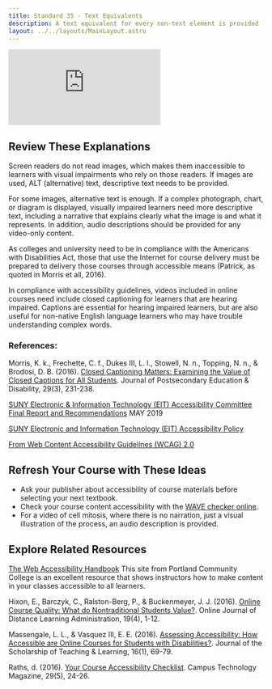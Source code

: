 ```yaml
---
title: Standard 35 - Text Equivalents
description: A text equivalent for every non-text element is provided (“alt” tags, captions, transcripts, etc.), and audio description is provided for video-only content.
layout: ../../layouts/MainLayout.astro
---
```

<iframe src="https://www.youtube.com/embed/mH65rxDOk9c" title="YouTube video player" frameborder="0" allow="accelerometer; autoplay; clipboard-write; encrypted-media; gyroscope; picture-in-picture" allowfullscreen></iframe>

## Review These Explanations

Screen readers do not read images, which makes them inaccessible to learners with visual impairments who rely on those readers. If images are used, ALT (alternative) text, descriptive text needs to be provided.

For some images, alternative text is enough. If a complex photograph, chart, or diagram is displayed, visually impaired learners need more descriptive text, including a narrative that explains clearly what the image is and what it represents. In addition, audio descriptions should be provided for any video-only content.

As colleges and university need to be in compliance with the Americans with Disabilities Act, those that use the Internet for course delivery must be prepared to delivery those courses through accessible means (Patrick, as quoted in Morris et all, 2016).

In compliance with accessibility guidelines, videos included in online courses need include closed captioning for learners that are hearing impaired. Captions are essential for hearing impaired learners, but are also useful for non-native English language learners who may have trouble understanding complex words.

### References:
Morris, K. k., Frechette, C. f., Dukes III, L. l., Stowell, N. n., Topping, N. n., & Brodosi, D. B. (2016). [Closed Captioning Matters: Examining the Value of Closed Captions for All Students](http://files.eric.ed.gov/fulltext/EJ1123786.pdf). Journal of Postsecondary Education & Disability, 29(3), 231-238.

[SUNY Electronic & Information Technology (EIT) Accessibility Committee Final Report and Recommendations](https://www.suny.edu/sunypp/docs/884.pdf#page=15) MAY 2019

[SUNY Electronic and Information Technology (EIT) Accessibility Policy](https://www.suny.edu/sunypp/documents.cfm?doc_id=883)

[From Web Content Accessibility Guidelines (WCAG) 2.0](https://www.w3.org/TR/WCAG20/#text-equiv)

## Refresh Your Course with These Ideas

- Ask your publisher about accessibility of course materials before selecting your next textbook.
- Check your course content accessibility with the [WAVE checker online](http://wave.webaim.org/).
- For a video of cell mitosis, where there is no narration, just a visual illustration of the process, an audio description is provided.

## Explore Related Resources

[The Web Accessibility Handbook](http://www.pcc.edu/resources/instructional-support/access/handbook.html)
This site from Portland Community College is an excellent resource that shows instructors how to make content in your classes accessible to all learners.

Hixon, E., Barczyk, C., Ralston-Berg, P., & Buckenmeyer, J. J. (2016). [Online Course Quality: What do Nontraditional Students Value?](http://www.westga.edu/~distance/ojdla/winter194/hixon_barczyk_ralston-berg_buckenmeyer194.html). Online Journal of Distance Learning Administration, 19(4), 1-12.

Massengale, L. L., & Vasquez III, E. E. (2016). [Assessing Accessibility: How Accessible are Online Courses for Students with Disabilities?](https://josotl.indiana.edu/article/download/19101/27130). Journal of the Scholarship of Teaching & Learning, 16(1), 69-79.

Raths, d. (2016). [Your Course Accessibility Checklist](https://campustechnology.com/articles/2016/03/30/your-course-accessibility-checklist.aspx). Campus Technology Magazine, 29(5), 24-26.